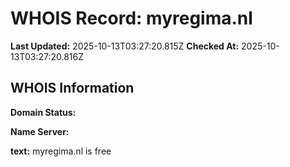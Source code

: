 # WHOIS Record: myregima.nl

**Last Updated:** 2025-10-13T03:27:20.815Z
**Checked At:** 2025-10-13T03:27:20.816Z

## WHOIS Information

**Domain Status:** 

**Name Server:** 

**text:** myregima.nl is free

